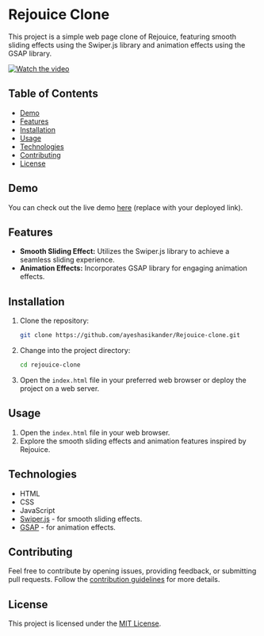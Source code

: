 # Rejouice Clone

This project is a simple web page clone of Rejouice, featuring smooth sliding effects using the Swiper.js library and animation effects using the GSAP library.

[![Watch the video](./Home-REJOUICE®.png)](./Home%20-%20REJOUICE®.mp4)


## Table of Contents

- [Demo](#demo)
- [Features](#features)
- [Installation](#installation)
- [Usage](#usage)
- [Technologies](#technologies)
- [Contributing](#contributing)
- [License](#license)

## Demo

You can check out the live demo [here](#) (replace with your deployed link).

## Features

- **Smooth Sliding Effect:** Utilizes the Swiper.js library to achieve a seamless sliding experience.
- **Animation Effects:** Incorporates GSAP library for engaging animation effects.

## Installation

1. Clone the repository:

   ```bash
   git clone https://github.com/ayeshasikander/Rejouice-clone.git
   ```

2. Change into the project directory:

   ```bash
   cd rejouice-clone
   ```

3. Open the `index.html` file in your preferred web browser or deploy the project on a web server.

## Usage

1. Open the `index.html` file in your web browser.
2. Explore the smooth sliding effects and animation features inspired by Rejouice.

## Technologies

- HTML
- CSS
- JavaScript
- [Swiper.js](https://swiperjs.com/) - for smooth sliding effects.
- [GSAP](https://greensock.com/gsap/) - for animation effects.

## Contributing

Feel free to contribute by opening issues, providing feedback, or submitting pull requests. Follow the [contribution guidelines](CONTRIBUTING.md) for more details.

## License

This project is licensed under the [MIT License](LICENSE).